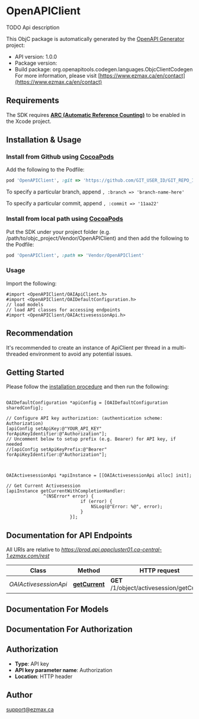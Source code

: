 # OpenAPIClient

TODO Api description

This ObjC package is automatically generated by the [OpenAPI Generator](https://openapi-generator.tech) project:

- API version: 1.0.0
- Package version: 
- Build package: org.openapitools.codegen.languages.ObjcClientCodegen
For more information, please visit [https://www.ezmax.ca/en/contact](https://www.ezmax.ca/en/contact)

## Requirements

The SDK requires [**ARC (Automatic Reference Counting)**](http://stackoverflow.com/questions/7778356/how-to-enable-disable-automatic-reference-counting) to be enabled in the Xcode project.

## Installation & Usage
### Install from Github using [CocoaPods](https://cocoapods.org/)

Add the following to the Podfile:

```ruby
pod 'OpenAPIClient', :git => 'https://github.com/GIT_USER_ID/GIT_REPO_ID.git'
```

To specify a particular branch, append `, :branch => 'branch-name-here'`

To specify a particular commit, append `, :commit => '11aa22'`

### Install from local path using [CocoaPods](https://cocoapods.org/)

Put the SDK under your project folder (e.g. /path/to/objc_project/Vendor/OpenAPIClient) and then add the following to the Podfile:

```ruby
pod 'OpenAPIClient', :path => 'Vendor/OpenAPIClient'
```

### Usage

Import the following:

```objc
#import <OpenAPIClient/OAIApiClient.h>
#import <OpenAPIClient/OAIDefaultConfiguration.h>
// load models
// load API classes for accessing endpoints
#import <OpenAPIClient/OAIActivesessionApi.h>

```

## Recommendation

It's recommended to create an instance of ApiClient per thread in a multi-threaded environment to avoid any potential issues.

## Getting Started

Please follow the [installation procedure](#installation--usage) and then run the following:

```objc

OAIDefaultConfiguration *apiConfig = [OAIDefaultConfiguration sharedConfig];

// Configure API key authorization: (authentication scheme: Authorization)
[apiConfig setApiKey:@"YOUR_API_KEY" forApiKeyIdentifier:@"Authorization"];
// Uncomment below to setup prefix (e.g. Bearer) for API key, if needed
//[apiConfig setApiKeyPrefix:@"Bearer" forApiKeyIdentifier:@"Authorization"];



OAIActivesessionApi *apiInstance = [[OAIActivesessionApi alloc] init];

// Get Current Activesession
[apiInstance getCurrentWithCompletionHandler: 
              ^(NSError* error) {
                            if (error) {
                                NSLog(@"Error: %@", error);
                            }
                        }];

```

## Documentation for API Endpoints

All URIs are relative to *https://prod.api.appcluster01.ca-central-1.ezmax.com/rest*

Class | Method | HTTP request | Description
------------ | ------------- | ------------- | -------------
*OAIActivesessionApi* | [**getCurrent**](docs/OAIActivesessionApi.md#getcurrent) | **GET** /1/object/activesession/getCurrent | Get Current Activesession


## Documentation For Models



## Documentation For Authorization


## Authorization

- **Type**: API key
- **API key parameter name**: Authorization
- **Location**: HTTP header


## Author

support@ezmax.ca


